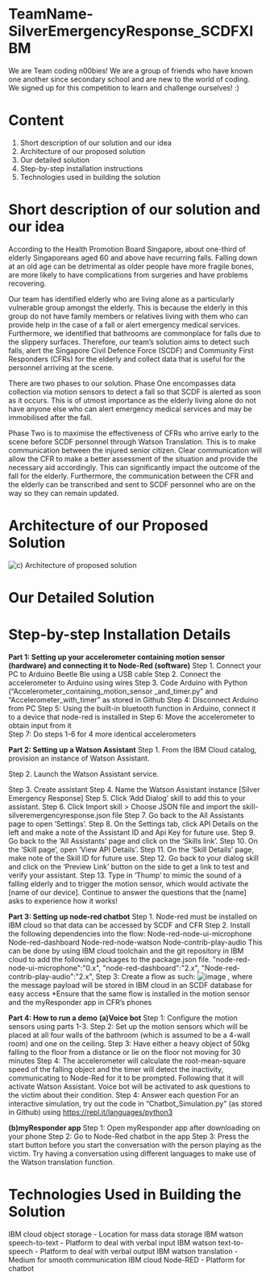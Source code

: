 # TeamName-SilverEmergencyResponse_SCDFXIBM
We are Team coding n00bies! We are a group of friends who have known one another since secondary school and are new to the world of coding. We signed up for this competition to learn and challenge ourselves! :) 

# **Content**
1. Short description of our solution and our idea
2. Architecture of our proposed solution
3. Our detailed solution
4. Step-by-step installation instructions
5. Technologies used in building the solution

# **Short description of our solution and our idea**
According to the Health Promotion Board Singapore, about one-third of elderly Singaporeans aged 60 and above have recurring falls. Falling down at an old age can be detrimental as older people have more fragile bones, are more likely to have complications from surgeries and have problems recovering. 

Our team has identified elderly who are living alone as a particularly vulnerable group amongst the elderly. This is because the elderly in this group do not have family members or relatives living with them who can provide help in the case of a fall or alert emergency medical services. Furthermore, we identified that bathrooms are commonplace for falls due to the slippery surfaces. Therefore, our team’s solution aims to detect such falls, alert the Singapore Civil Defence Force (SCDF) and Community First Responders (CFRs) for the elderly and collect data that is useful for the personnel arriving at the scene. 

There are two phases to our solution. Phase One encompasses data collection via motion sensors to detect a fall so that SCDF is alerted as soon as it occurs. This is of utmost importance as the elderly living alone do not have anyone else who can alert emergency medical services and may be immobilised after the fall.  

Phase Two is to maximise the effectiveness of CFRs who arrive early to the scene before SCDF personnel through Watson Translation. This is to make communication between the injured senior citizen. Clear communication will allow the CFR to make a better assessment of the situation and provide the necessary aid accordingly. This can significantly impact the outcome of the fall for the elderly. Furthermore, the communication between the CFR and the elderly can be transcribed and sent to SCDF personnel who are on the way so they can remain updated. 

# **Architecture of our Proposed Solution**
![c) Architecture of proposed solution](https://user-images.githubusercontent.com/65325165/84586919-b88a2f00-ae4d-11ea-90a6-6a57b742db6c.jpg)

# **Our Detailed Solution**

# **Step-by-step Installation Details**
**Part 1: Setting up your accelerometer containing motion sensor (hardware) and connecting it to Node-Red (software)**
  Step 1. Connect your PC to Arduino Beetle Ble using a USB cable
  Step 2. Connect the accelerometer to Arduino using wires
  Step 3. Code Arduino with Python (“Accelerometer_containing_motion_sensor _and_timer.py” and “Accelerometer_with_timer” as stored in Github
  Step 4: Disconnect Arduino from PC
  Step 5: Using the built-in bluetooth function in Arduino, connect it to a device that node-red is installed in 
  Step 6: Move the accelerometer to obtain input from it  
  Step 7: Do steps 1-6 for 4 more identical accelerometers

**Part 2: Setting up a Watson Assistant**
Step 1. From the IBM Cloud catalog, provision an instance of Watson Assistant.

Step 2. Launch the Watson Assistant service.

Step 3. Create assistant
Step 4. Name the Watson Assistant instance [Silver Emergency Response]
Step 5. Click ‘Add Dialog’ skill to add this to your assistant.
Step 6. Click Import skill > Choose JSON file and import the skill-silveremergencyresponse.json file
Step 7. Go back to the All Assistants page to open ‘Settings’.
Step 8. On the Settings tab, click API Details on the left and make a note of the Assistant ID and Api Key for future use.
Step 9. Go back to the ‘All Assistants’ page and click on the ‘Skills link’.
Step 10. On the ‘Skill page’, open ‘View API Details’.
Step 11. On the ‘Skill Details’ page, make note of the Skill ID for future use.
Step 12. Go back to your dialog skill and click on the ‘Preview Link’ button on the side to get a link to test and verify your assistant.
Step 13. Type in ‘Thump’ to mimic the sound of a falling elderly and to trigger the motion sensor, which would activate the [name of our device]. Continue to answer the questions that the [name] asks to experience how it works! 

**Part 3: Setting up node-red chatbot**
Step 1. Node-red must be installed on IBM cloud so that data can be accessed by SCDF and CFR
Step 2. Install the following dependencies into the flow:
Node-red-node-ui-microphone
Node-red-dashboard
Node-red-node-watson
Node-contrib-play-audio
This can be done by using IBM cloud toolchain and the git repository in IBM cloud to add the following packages to the package.json file.
"node-red-node-ui-microphone":"0.x",
"node-red-dashboard":"2.x",
"Node-red-contrib-play-audio":"2.x",
Step 3: Create a flow as such:
![image](https://user-images.githubusercontent.com/65325165/84587222-f720e900-ae4f-11ea-8950-46681512d4bb.png)
, where the message payload will be stored in IBM cloud in an SCDF database for easy access
*Ensure that the same flow is installed in the motion sensor and the myResponder app in CFR’s phones

**Part 4: How to run a demo**
**(a)Voice bot**
Step 1: Configure the motion sensors using parts 1-3. 
Step 2: Set up the motion sensors which will be placed at all four walls of the bathroom (which is assumed to be a 4-wall room) and one on the ceiling.
Step 3: Have either a heavy object of 50kg falling to the floor from a distance or lie on the floor not moving for 30 minutes
Step 4: The accelerometer will calculate the root-mean-square speed of the falling object and the timer will detect the inactivity, communicating to Node-Red for it to be prompted. Following that it will activate Watson Assistant. Voice bot will be activated to ask questions to the victim about their condition.
Step 4: Answer each question 
For an interactive simulation, try out the code in “Chatbot_Simulation.py” (as stored in Github) using https://repl.it/languages/python3 

**(b)myResponder app**
Step 1: Open myResponder app after downloading on your phone
Step 2: Go to Node-Red chatbot in the app
Step 3: Press the start button before you start the conversation with the person playing as the victim. Try having a conversation using different languages to make use of the Watson translation function.


# **Technologies Used in Building the Solution**
IBM cloud object storage    - Location for mass data storage 
IBM watson speech-to-text - Platform to deal with verbal input 
IBM watson text-to-speech - Platform to deal with verbal output 
IBM watson translation       - Medium for smooth communication
IBM cloud Node-RED         - Platform for chatbot 




